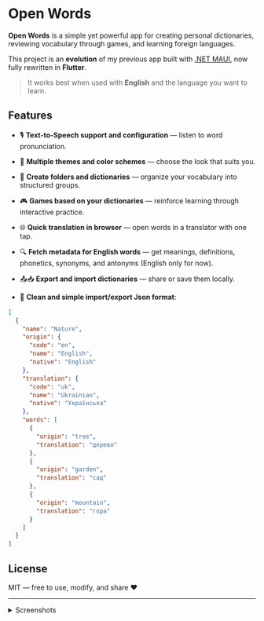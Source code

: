 # Open Words

**Open Words** is a simple yet powerful app for creating personal dictionaries, reviewing vocabulary through games, and learning foreign languages.

This project is an **evolution** of my previous app built with [.NET MAUI](https://github.com/sipasi/OpenDictionary), now fully rewritten in **Flutter**.

> It works best when used with **English** and the language you want to learn.

## Features

-   🎙️ **Text-to-Speech support and configuration** — listen to word pronunciation.
    
-   🎨 **Multiple themes and color schemes** — choose the look that suits you.
    
-   📁 **Create folders and dictionaries** — organize your vocabulary into structured groups.
    
-   🎮 **Games based on your dictionaries** — reinforce learning through interactive practice.
    
-   🌐 **Quick translation in browser** — open words in a translator with one tap.
    
-   🔍 **Fetch metadata for English words** — get meanings, definitions, phonetics, synonyms, and antonyms (English only for now).
    
-   📤📥 **Export and import dictionaries** — share or save them locally.
    
-   📄 **Clean and simple import/export Json format**:

```json
[
  {
    "name": "Nature",
    "origin": {
      "code": "en",
      "name": "English",
      "native": "English"
    },
    "translation": {
      "code": "uk",
      "name": "Ukrainian",
      "native": "Українська"
    },
    "words": [
      {
        "origin": "tree",
        "translation": "дерево"
      },
      {
        "origin": "garden",
        "translation": "сад"
      },
      {
        "origin": "mountain",
        "translation": "гора"
      }
    ]
  }
]
```

## License

MIT — free to use, modify, and share ❤️

---

<details>
  <summary>Screenshots</summary> 

  ### 🌗 Dark and Light

  <img src="https://github.com/sipasi/open_words/blob/main/screenshots/phone/explorer_page_dark.png?raw=true" width="30%"><img/> 
  <img src="https://github.com/sipasi/open_words/blob/main/screenshots/phone/explorer_page_light.png?raw=true" width="30%"><img/> 

  ### 📚 Build Vocabulary

  <img src="https://github.com/sipasi/open_words/blob/main/screenshots/phone/group_detail_page_light.png?raw=true" width="30%"><img/> 
  <img src="https://github.com/sipasi/open_words/blob/main/screenshots/phone/word_detail_page_dark.png?raw=true" width="30%"><img/> 

  > metadata web loading supports only english words
 
  ### 📤 Export your Dictionaries

  <img src="https://github.com/sipasi/open_words/blob/main/screenshots/phone/export_page_dark.png?raw=true" width="30%"><img/> 

  > supports formats: json, text and pdf (will be available in future releases)
 
  ### 🎮 Play Games

  <img src="https://github.com/sipasi/open_words/blob/main/screenshots/phone/game_list_page_light.png?raw=true" width="30%"><img/> 
  <img src="https://github.com/sipasi/open_words/blob/main/screenshots/phone/game_compare_dark.png?raw=true" width="30%"><img/> 
  <img src="https://github.com/sipasi/open_words/blob/main/screenshots/phone/game_constructor_dark.png?raw=true" width="30%"><img/> 
  <img src="https://github.com/sipasi/open_words/blob/main/screenshots/phone/game_match_audios_dark.png?raw=true" width="30%"><img/> 
  <img src="https://github.com/sipasi/open_words/blob/main/screenshots/phone/game_match_words_dark.png?raw=true" width="30%"><img/> 

  ### 💻 Desktop or 📱 Tablet

  <img src="https://github.com/sipasi/open_words/blob/main/screenshots/desktop/explorer_page_dark.png?raw=true"><img/> 
  <img src="https://github.com/sipasi/open_words/blob/main/screenshots/desktop/group_detail_page_dark.png?raw=true"><img/> 

</details>